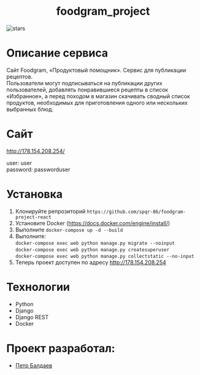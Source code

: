 <h1 align="center">foodgram_project</h1>

![stars](/symfony/i/stars/:projectUuid)

# Описание сервиса
Сайт Foodgram, «Продуктовый помощник». Cервис для публикации рецептов.<br> 
Пользователи могут подписываться на публикации других пользователей, 
добавлять понравившиеся рецепты в список «Избранное», 
а перед походом в магазин скачивать сводный список продуктов, 
необходимых для приготовления одного или нескольких выбранных блюд.

# Сайт
http://178.154.208.254/

user: user  
password: passworduser

# Установка
1. Клонируйте репрозиторий ```https://github.com/spqr-86/foodgram-project-react```
2. Установите Docker (https://docs.docker.com/engine/install/)
3. Выполните ```docker-compose up -d --build```
4. Выполните:<br>
  ```docker-compose exec web python manage.py migrate --noinput```<br>
  ```docker-compose exec web python manage.py createsuperuser```<br>
  ```docker-compose exec web python manage.py collectstatic --no-input ```
5. Теперь проект доступен по адресу http://178.154.208.254

# Технологии
* Python
* Django
* Django REST
* Docker

# Проект разработал:
* [Петр Балдаев](https://github.com/spqr-86)
